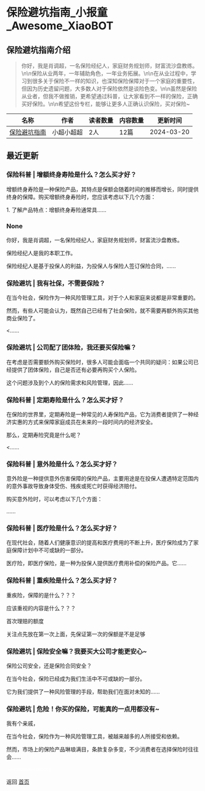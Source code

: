 # 保险避坑指南_小报童_Awesome_XiaoBOT

## 保险避坑指南介绍
> 你好，我是肖调超，一名保险经纪人，家庭财务规划师，财富流沙盘教练。\n\n保险从业两年，一年辅助角色，一年业务拓展。\n\n在从业过程中，学习到很多关于保险不一样的知识，也深知保险保障对于一个家庭的重要性，但因为历史遗留问题，大多数人对于保险依然是谈险色变。\n\n虽然是保险从业者，但我不做推销，更希望通过科普，让大家看到不一样的保险，正确买好保险。\n\n希望这份专栏，能够让更多人正确认识保险，买对保险~  
  


|名称|作者|读者数量|内容数量|更新时间|
|---|---|---|---|---|
|[保险避坑指南](https://xiaobot.net/p/xtc2024?refer=0b133df9-27dc-423b-8101-639049001c13)|小超小超超|2人|12篇|2024-03-20|

## 最近更新
### 保险科普 | 增额终身寿险是什么？怎么买才好？

增额终身寿险是一种保险产品，其特点是保额会随着时间的推移而增长，同时提供终身的保障。购买增额终身寿险时，您应该考虑以下几个方面：

1\. 了解产品特点：增额终身寿险通常具......

### None

你好，我是肖调超，一名保险经纪人，家庭财务规划师，财富流沙盘教练。

保险经纪人是我的本职工作。

保险经纪人是基于投保人的利益，为投保人与保险人签订保险合同，......

### 保险避坑 | 我有社保，不需要保险？

在当今社会，保险作为一种风险管理工具，对于个人和家庭来说都是非常重要的。

然而，有些人可能会认为，既然自己已经有了社会保险，就不需要再额外购买其他商业保险了。

<......

### 保险避坑 | 公司配了团体险，我还要买保险嘛？

在考虑是否需要额外购买保险时，很多人可能会面临一个共同的疑问：如果公司已经提供了团体保险，自己是否还有必要再购买个人保险。

这个问题涉及到个人的保险需求和风险管理，因此......

### 保险科普 | 定期寿险是什么？怎么买才好？

在保险的世界里，定期寿险是一种常见的人寿保险产品，它为消费者提供了一种经济实惠的方式来保障家庭成员在未来的一段时间内的经济安全。

那么，定期寿险究竟是什么呢？

<......

### 保险科普 | 意外险是什么？怎么买才好？

意外险是一种提供意外伤害保障的保险产品，主要用途是在投保人遭遇特定范围内的意外事故导致身体受伤、残疾或死亡时获得经济赔付。

购买意外险时，可以考虑以下几个方面：

......

### 保险科普 | 医疗险是什么？怎么买才好？

在现代社会，随着人们健康意识的提高和医疗费用的不断上升，医疗保险成为了家庭保障计划中不可或缺的一部分。

医疗险，即医疗保险，是一种为投保人提供医疗费用补偿的保险产品。它......

### 保险科普 | 重疾险是什么？怎么买才好？

重疾险，保障的是什么？？？

应该重视的内容是什么？？？

首次理赔的额度

关注点先放在第一次上面，先保证第一次的保额是不是足够

### 保险避坑 | 保险安全嘛？我要买大公司才能更安心~

保险公司安全，还是保险合同安全？

在当今社会，保险已经成为我们生活中不可或缺的一部分。

它为我们提供了一种风险管理的手段，帮助我们在面对未知的......

### 保险避坑 | 危险！你买的保险，可能真的一点用都没有~

我有个亲戚，

在当今社会，保险作为一种风险管理工具，被越来越多的人所接受和依赖。

然而，市场上的保险产品琳琅满目，条款复杂多变，不少消费者在选择保险时往往会......


<a href="https://github.com/Reno9527/awesome-xiaobot" style="color: white; text-decoration: none;">awesome-xiaobot</a>

返回 [首页](../README.md)
